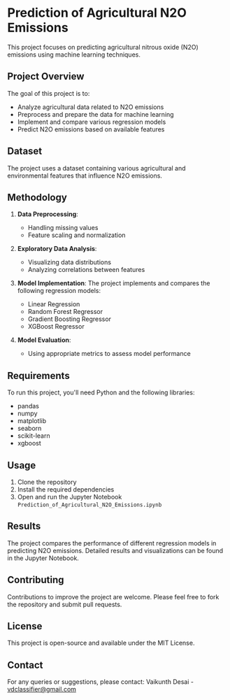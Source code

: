 # Prediction of Agricultural N2O Emissions

This project focuses on predicting agricultural nitrous oxide (N2O) emissions using machine learning techniques.

## Project Overview

The goal of this project is to:
- Analyze agricultural data related to N2O emissions
- Preprocess and prepare the data for machine learning
- Implement and compare various regression models
- Predict N2O emissions based on available features

## Dataset

The project uses a dataset containing various agricultural and environmental features that influence N2O emissions.

## Methodology

1. **Data Preprocessing**:
   - Handling missing values
   - Feature scaling and normalization

2. **Exploratory Data Analysis**:
   - Visualizing data distributions
   - Analyzing correlations between features

3. **Model Implementation**:
   The project implements and compares the following regression models:
   - Linear Regression
   - Random Forest Regressor
   - Gradient Boosting Regressor
   - XGBoost Regressor

4. **Model Evaluation**:
   - Using appropriate metrics to assess model performance

## Requirements

To run this project, you'll need Python and the following libraries:
- pandas
- numpy
- matplotlib
- seaborn
- scikit-learn
- xgboost

## Usage

1. Clone the repository
2. Install the required dependencies
3. Open and run the Jupyter Notebook `Prediction_of_Agricultural_N2O_Emissions.ipynb`

## Results

The project compares the performance of different regression models in predicting N2O emissions. Detailed results and visualizations can be found in the Jupyter Notebook.

## Contributing

Contributions to improve the project are welcome. Please feel free to fork the repository and submit pull requests.

## License

This project is open-source and available under the MIT License.

## Contact

For any queries or suggestions, please contact:
Vaikunth Desai - vdclassifier@gmail.com
